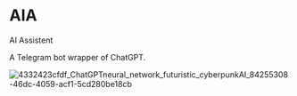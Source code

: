 # AIA
AI Assistent

A Telegram bot wrapper of ChatGPT.



![4332423cfdf_ChatGPTneural_network_futuristic_cyberpunkAI_84255308-46dc-4059-acf1-5cd280be18cb](https://user-images.githubusercontent.com/33503964/225904817-173c746b-9c0f-4923-a2c7-d61608c3e49e.png)

